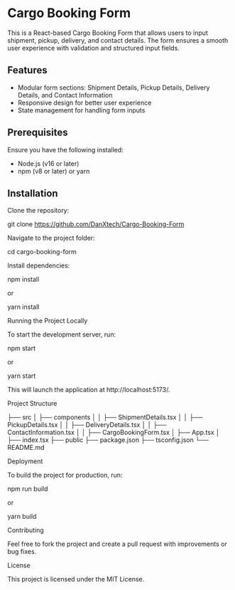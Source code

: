 <h1>Cargo Booking Form</h1>

<p>
  This is a React-based Cargo Booking Form that allows users to input shipment, pickup, delivery, and contact details. The form ensures a smooth user experience with validation and structured input fields.
</p>

<h2>Features</h2>

<ul>
  <li>
    Modular form sections: Shipment Details, Pickup Details, Delivery Details, and Contact Information
  </li>
  <li>
    Responsive design for better user experience
  </li>
  <li>
    State management for handling form inputs
  </li>
</ul>
<h2>
  Prerequisites
</h2>
<p>
  Ensure you have the following installed:
</p>

<ul>
  <li>
    Node.js (v16 or later)
  </li>
  <li>
    npm (v8 or later) or yarn
  </li>
</ul>



<h2>Installation</h2>

Clone the repository:

git clone https://github.com/DanXtech/Cargo-Booking-Form

Navigate to the project folder:

cd cargo-booking-form

Install dependencies:

npm install

or

yarn install

Running the Project Locally

To start the development server, run:

npm start

or

yarn start

This will launch the application at http://localhost:5173/.

Project Structure

├── src
│ ├── components
│ │ ├── ShipmentDetails.tsx
│ │ ├── PickupDetails.tsx
│ │ ├── DeliveryDetails.tsx
│ │ ├── ContactInformation.tsx
│ │ ├── CargoBookingForm.tsx
│ ├── App.tsx
│ ├── index.tsx
├── public
├── package.json
├── tsconfig.json
└── README.md

Deployment

To build the project for production, run:

npm run build

or

yarn build

Contributing

Feel free to fork the project and create a pull request with improvements or bug fixes.

License

This project is licensed under the MIT License.
